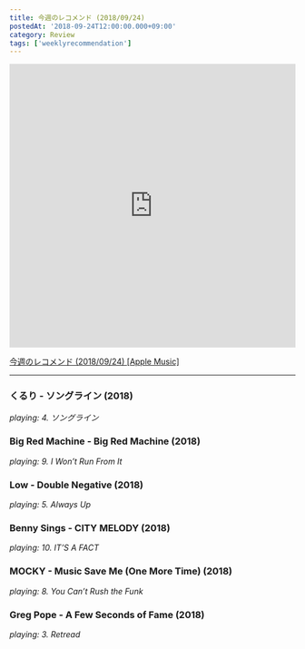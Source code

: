 ```yaml
---
title: 今週のレコメンド (2018/09/24)
postedAt: '2018-09-24T12:00:00.000+09:00'
category: Review
tags: ['weeklyrecommendation']
---
```


<iframe src="https://tools.applemusic.com/embed/v1/playlist/pl.u-pMyl2xbfYZ07g6?country=jp" height="500px" width="100%" frameborder="0"></iframe>

[今週のレコメンド (2018/09/24) \[Apple Music\]](https://itunes.apple.com/jp/playlist/%E4%BB%8A%E9%80%B1%E3%81%AE%E3%83%AC%E3%82%B3%E3%83%A1%E3%83%B3%E3%83%89-2018-09-24/pl.u-pMyl2xbfYZ07g6)

---

### くるり - ソングライン (2018)

_playing: 4\. ソングライン_

### Big Red Machine - Big Red Machine (2018)

_playing: 9\. I Won’t Run From It_

### Low - Double Negative (2018)

_playing: 5\. Always Up_

### Benny Sings - CITY MELODY (2018)

_playing: 10\. IT’S A FACT_

### MOCKY - Music Save Me (One More Time) (2018)

_playing: 8\. You Can’t Rush the Funk_

### Greg Pope - A Few Seconds of Fame (2018)

_playing: 3\. Retread_
